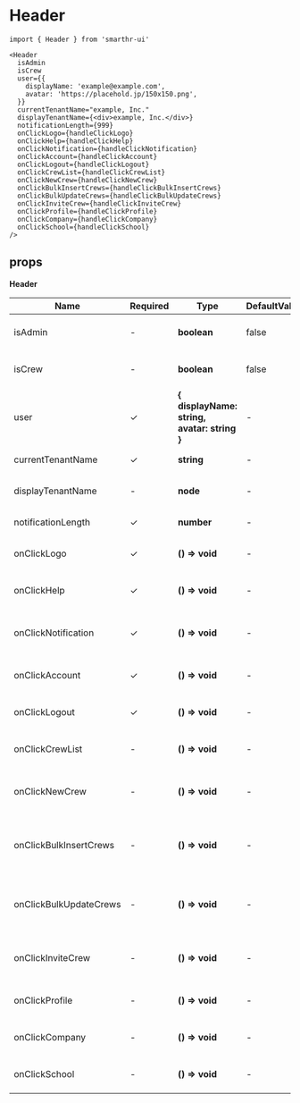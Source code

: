 # Header

```tsx
import { Header } from 'smarthr-ui'
```

```tsx
<Header
  isAdmin
  isCrew
  user={{
    displayName: 'example@example.com',
    avatar: 'https://placehold.jp/150x150.png',
  }}
  currentTenantName="example, Inc."
  displayTenantName={<div>example, Inc.</div>}
  notificationLength={999}
  onClickLogo={handleClickLogo}
  onClickHelp={handleClickHelp}
  onClickNotification={handleClickNotification}
  onClickAccount={handleClickAccount}
  onClickLogout={handleClickLogout}
  onClickCrewList={handleClickCrewList}
  onClickNewCrew={handleClickNewCrew}
  onClickBulkInsertCrews={handleClickBulkInsertCrews}
  onClickBulkUpdateCrews={handleClickBulkUpdateCrews}
  onClickInviteCrew={handleClickInviteCrew}
  onClickProfile={handleClickProfile}
  onClickCompany={handleClickCompany}
  onClickSchool={handleClickSchool}
/>
```

## props

**Header**

| Name                   | Required | Type                                            | DefaultValue | Description                                 |
| ---------------------- | -------- | ----------------------------------------------- | ------------ | ------------------------------------------- |
| isAdmin                | -        | **boolean**                                     | false        | Whether viewer is admin.                    |
| isCrew                 | -        | **boolean**                                     | false        | Whether viewer is crew.                     |
| user                   | ✓        | **{ displayName: string,<br> avatar: string }** | -            | Viewer's user informations.                 |
| currentTenantName      | ✓        | **string**                                      | -            | Current tenant name.                        |
| displayTenantName      | -        | **node**                                        | -            | The content of tenant name area.            |
| notificationLength     | ✓        | **number**                                      | -            | Number of notifications.                    |
| onClickLogo            | ✓        | **() => void**                                  | -            | Fires when the logo clicked.                |
| onClickHelp            | ✓        | **() => void**                                  | -            | Fires when the help clicked.                |
| onClickNotification    | ✓        | **() => void**                                  | -            | Fires when the notifications clicked.       |
| onClickAccount         | ✓        | **() => void**                                  | -            | Fires when the account clicked.             |
| onClickLogout          | ✓        | **() => void**                                  | -            | Fires when the logout clicked.              |
| onClickCrewList        | -        | **() => void**                                  | -            | Fires when the [crew list] clicked.         |
| onClickNewCrew         | -        | **() => void**                                  | -            | Fires when the [new crew] clicked.          |
| onClickBulkInsertCrews | -        | **() => void**                                  | -            | Fires when the [bulk insert crews] clicked. |
| onClickBulkUpdateCrews | -        | **() => void**                                  | -            | Fires when the [bulk update crews] clicked. |
| onClickInviteCrew      | -        | **() => void**                                  | -            | Fires when the [invite crew] clicked.       |
| onClickProfile         | -        | **() => void**                                  | -            | Fires when the profile clicked.             |
| onClickCompany         | -        | **() => void**                                  | -            | Fires when the company clicked.             |
| onClickSchool          | -        | **() => void**                                  | -            | Fires when the school clicked.              |
